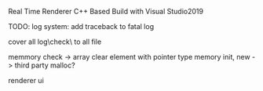 
Real Time Renderer
C++ Based
Build with Visual Studio2019 

TODO:
log system:
add traceback to fatal log 

cover all log\check\ to all file

memmory check -> array clear element with pointer type
memory init, new -> third party malloc?

renderer ui

